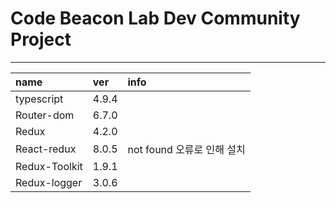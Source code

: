 # Code Beacon Lab Dev Community Project

---
| name          | ver   | info                   |
|:--------------|:------|:-----------------------|
| typescript    | 4.9.4 |                        |
| Router-dom    | 6.7.0 |                        |
| Redux         | 4.2.0 |                        |
| React-redux   | 8.0.5 | not found 오류로 인해 설치    |
| Redux-Toolkit | 1.9.1 |                        |
| Redux-logger  | 3.0.6 |                        |

